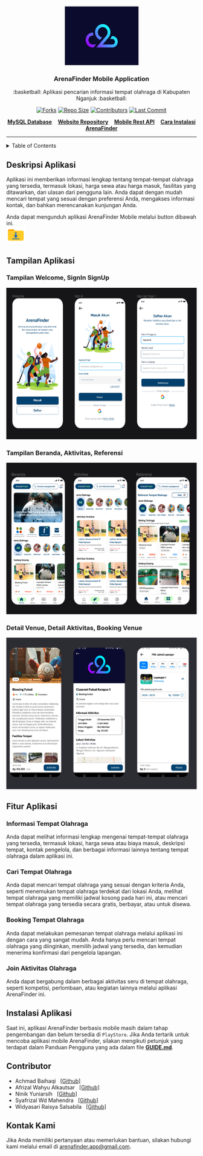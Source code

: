 <br>
<p align="center">
 <a href="https://www.youtube.com/watch?v=t9VWICGOD90&ab_channel=HITSRecords"><img src="images/logo-c2.png" alt="Logo Kelompok C2" width="195" height="155"></a>
</p>

<h3 align="center">ArenaFinder Mobile Application</h3>
<p align = "center">:basketball: Aplikasi pencarian informasi tempat olahraga di Kabupaten Nganjuk :basketball:</p>

<!-- Project Shields -->
<span align="center">

[![Forks][forks-shield]][forks-url]
[![Repo Size][repo-shield]][repo-url]
[![Contributors][contributors-shield]][contributors-url]
[![Last Commit][commit-shield]][commit-url]
  <!-- [![Stargazers][stars-shield]][stars-url] -->
  <!-- [![Issues][issues-shield]][issues-url] -->

[repo-shield]: https://img.shields.io/github/repo-size/haqiachd/ArenaFinder-Mobile.svg?style=for-the-badge
[repo-url]: https://img.shields.io/github/repo-size/haqiachd/ArenaFinder-Mobile.svg
[contributors-shield]: https://img.shields.io/github/contributors/haqiachd/ArenaFinder-Mobile.svg?style=for-the-badge
[contributors-url]: https://github.com/haqiachd/ArenaFinder-Mobile/graphs/contributors
[forks-shield]: https://img.shields.io/github/forks/haqiachd/ArenaFinder-Mobile.svg?style=for-the-badge
[forks-url]: https://github.com/haqiachd/ArenaFinder-Mobile/network/members
[stars-shield]: https://img.shields.io/github/stars/haqiachd/ArenaFinder-Mobile.svg?style=for-the-badge
[stars-url]: https://github.com/haqiachd/ArenaFinder-Mobile/stargazers
[commit-shield]: https://img.shields.io/github/last-commit/haqiachd/ArenaFinder-Mobile.svg?style=for-the-badge
[commit-url]: https://github.com/haqiachd/ArenaFinder-Mobile/commits
[issues-shield]: https://img.shields.io/github/issues/haqiachd/ArenaFinder-Mobile.svg?style=for-the-badge
[issues-url]: https://github.com/haqiachd/ArenaFinder-Mobile/issues

</span>

<p align="center">
<a href="https://drive.google.com/drive/folders/1c9xHuEOusnqJxNEYW4B3H-rG1FlXcvvt?usp=sharing" target="_blank" style="font-weight: bold;">MySQL Database</a>
&nbsp;&nbsp;
<a href="https://github.com/mahen-alim/ArenaFinder-Web" target="_blank" style="font-weight: bold;">Website Repository</a>
&nbsp;&nbsp;
<a href="https://github.com/haqiachd/ArenaFinder-Mobile-RestApi" target="_blank" style="font-weight: bold;">Mobile Rest API</a>
&nbsp;&nbsp;
<a href="https://github.com/haqiachd/ArenaFinder-Mobile/blob/main/GUIDE.md" target="_blank" style="font-weight: bold;">Cara Instalasi ArenaFinder</a>
</p>

---

<!-- Table of Contents -->
<details>
  <summary>Table of Contents</summary>
  <ol>
    <li><a href="#desc_project">Deskripsi Aplikasi</a></li>
    <li>
      <a href="#ss_app">Tampilan Aplikasi</a>
    </li>
    <li>
    <a href="#fitur">Fitur Aplikasi</a>
      <ul>
        <li><a href="#informasi-tempat-olahraga">Informasi Tempat Olahraga</a></li>
        <li><a href="#cari-tempat-olahraga">Cari Tempat Olahraga</a></li>
        <li><a href="#booking-tempat-olahraga">Booking Tempat Olahraga</a></li>
        <li><a href="#join-aktivitas-olahraga">Join Aktivitas Olahraga</a></li>
      </ul>
    </li>
   <li><a href="#instalasi-aplikasi">Instalasi Aplikasi</a></li>
   <li>
    <a href="#contributor">Contributor</a>
      <ul>
        <li><a href="https://github.com/haqiachd">Achmad Baihaqi</a></li>
        <li><a href="https://github.com/afrizalalka">Afrizal Wahyu Alkautsar</a></li>
        <li><a href="https://github.com/yuniarsih">Ninik Yuniarsih</a></li>
        <li><a href="https://github.com/mahen-alim">Syafrizal Wd Mahendra</a></li>
        <li><a href="https://github.com/WidyaRaisyaSal17">Widyasari Raisya Salsabila</a></li>
      </ul>
    </li>
   <li><a href="#kontak-kami">Kontak Kami</a></li>
  </ol>
</details>


## Deskripsi Aplikasi <a name = "desc_project"></a>
Aplikasi ini memberikan informasi lengkap tentang tempat-tempat olahraga yang tersedia, termasuk lokasi, harga sewa atau harga masuk, fasilitas yang ditawarkan, dan ulasan dari pengguna lain. Anda dapat dengan mudah mencari tempat yang sesuai dengan preferensi Anda, mengakses informasi kontak, dan bahkan merencanakan kunjungan Anda.

Anda dapat mengunduh aplikasi ArenaFinder Mobile melalui button dibawah ini. <br>
<a href="https://drive.google.com/drive/folders/12XBjgQncHZMxfbNMwWyMXiRuxqCMvgA5?usp=sharing"><img src="images/download.png" alt="Logo Download ArenaFinder" width="50" height="45"></a>


## Tampilan Aplikasi<a name = "ss_app"></a>

### Tampilan Welcome, SignIn SignUp
<img src="images/v-1.3/tampilan-1.png" alt="Tampilan 1" width="650" height="400">

### Tampilan Beranda, Aktivitas, Referensi
<img src="images/v-1.3/tampilan-2.png" alt="Tampilan 2" width="630" height="400">

### Detail Venue, Detail Aktivitas, Booking Venue
<img src="images/v-1.3/tampilan-3.png" alt="Tampilan 3" width="650" height="400">

## Fitur Aplikasi <a name = "fitur"></a>

### Informasi Tempat Olahraga
Anda dapat melihat informasi lengkap mengenai tempat-tempat olahraga yang tersedia, termasuk lokasi, harga sewa atau biaya masuk, deskripsi tempat, kontak pengelola, dan berbagai informasi lainnya tentang tempat olahraga dalam aplikasi ini.

### Cari Tempat Olahraga
Anda dapat mencari tempat olahraga yang sesuai dengan kriteria Anda, seperti menemukan tempat olahraga terdekat dari lokasi Anda, melihat tempat olahraga yang memiliki jadwal kosong pada hari ini, atau mencari tempat olahraga yang tersedia secara gratis, berbayar, atau untuk disewa.

### Booking Tempat Olahraga
Anda dapat melakukan pemesanan tempat olahraga melalui aplikasi ini dengan cara yang sangat mudah. Anda hanya perlu mencari tempat olahraga yang diinginkan, memilih jadwal yang tersedia, dan kemudian menerima konfirmasi dari pengelola lapangan.

### Join Aktivitas Olahraga
Anda dapat bergabung dalam berbagai aktivitas seru di tempat olahraga, seperti kompetisi, perlombaan, atau kegiatan lainnya melalui aplikasi ArenaFinder ini.

## Instalasi Aplikasi
Saat ini, aplikasi ArenaFinder berbasis mobile masih dalam tahap pengembangan dan belum tersedia di ```PlayStore```. Jika Anda tertarik untuk mencoba aplikasi mobile ArenaFinder, silakan mengikuti petunjuk yang terdapat dalam Panduan Pengguna yang ada dalam file <a href="https://github.com/haqiachd/ArenaFinder-Mobile/blob/main/GUIDE.md" target="_blank" style="font-weight: bold;">GUIDE.md</a>.

## Contributor
- Achmad Baihaqi &nbsp; [[Github]](https://github.com/haqiachd)
- Afrizal Wahyu Alkautsar &nbsp; [[Github]](https://github.com/AfrizalAlka)
- Ninik Yuniarsih &nbsp; [[Github]](https://github.com/yuniarsih)
- Syafrizal Wd Mahendra &nbsp; [[Github]](https://github.com/mahen-alim)
- Widyasari Raisya Salsabila &nbsp; [[Github]](https://github.com/WidyaRaisyaSal17)

## Kontak Kami
Jika Anda memiliki pertanyaan atau memerlukan bantuan, silakan hubungi kami melalui email di [arenafinder.app@gmail.com](mailto:arenafinder.app@gmail.com).
